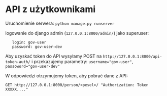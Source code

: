 # API z użytkownikami

Uruchomienie serwera:
`python manage.py runserver`

logowanie do django admin (`127.0.0.1:8000/admin/`) jako superuser:
```
   login: gov-user
   password: gov-user-dev
```

Aby uzyskać token do API wysyłamy POST na `http://127.0.0.1:8000/api-token-auth/` i przekazujemy parametry: `username="gov-user"`, `passoword="gov-user-dev"`

W odpowiedzi otrzymujemy token, aby pobrać dane z API:

`GET http://127.0.0.1:8000/person/<pesel>/ "Authorization: Token XXXXX...."`

